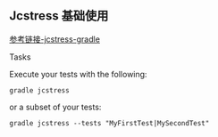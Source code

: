## Jcstress 基础使用


[参考链接-jcstress-gradle](https://github.com/jerzykrlk/jcstress-gradle-plugin)


Tasks

Execute your tests with the following:
  
    gradle jcstress
  
or a subset of your tests:
  
    gradle jcstress --tests "MyFirstTest|MySecondTest"
